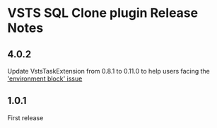 # VSTS SQL Clone plugin Release Notes

## 4.0.2

Update VstsTaskExtension from 0.8.1 to 0.11.0 to help users facing the ['environment block' issue](https://github.com/microsoft/azure-pipelines-tasks/issues/11631)

## 1.0.1

First release
